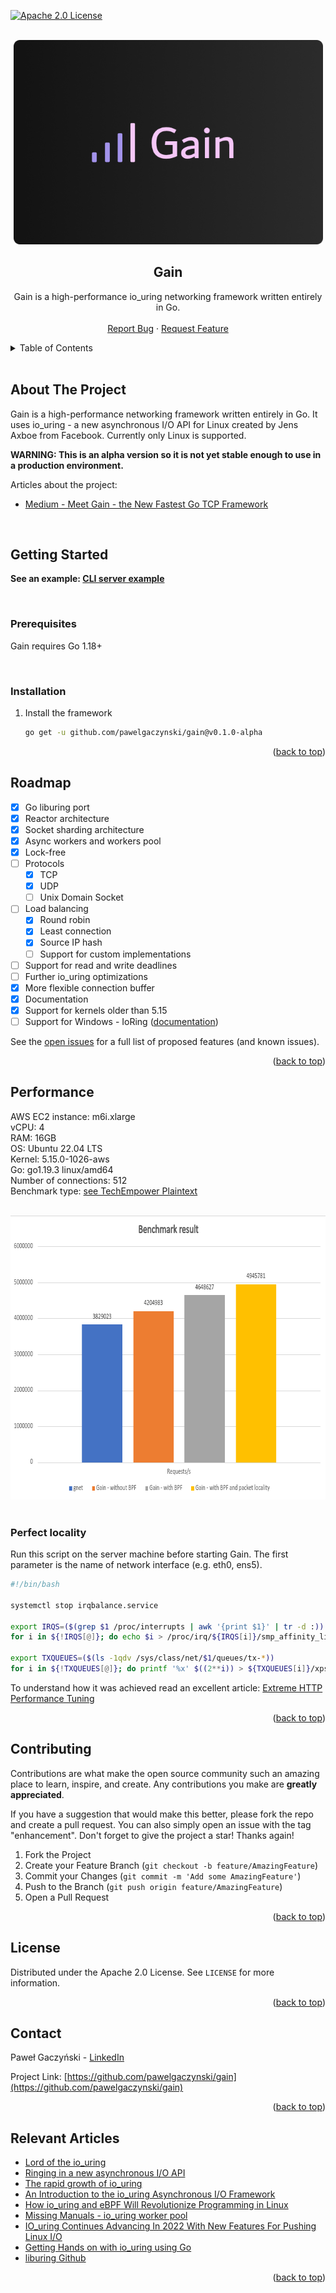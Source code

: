 <a name="readme-top"></a>

[![Apache 2.0 License][license-shield]][license-url]

<br />
<div align="center">
  <a href="https://github.com/pawelgaczynski/gain">
    <img src="images/gain.png" alt="Logo" width="495" height="327">
  </a>

  <h2 align="center">Gain</h2>

  <p align="center">
    Gain is a high-performance io_uring networking framework written entirely in Go.
    <br />
    <br />
    <a href="https://github.com/pawelgaczynski/gain/issues">Report Bug</a>
    ·
    <a href="https://github.com/pawelgaczynski/gain/issues">Request Feature</a>
  </p>
</div>


<details>
  <summary>Table of Contents</summary>
  <ol>
    <li>
      <a href="#about-the-project">About The Project</a>
    </li>
    <li>
      <a href="#getting-started">Getting Started</a>
      <ul>
        <li><a href="#prerequisites">Prerequisites</a></li>
        <li><a href="#installation">Installation</a></li>
      </ul>
    </li>
    <li><a href="#usage">Usage</a></li>
    <li><a href="#roadmap">Roadmap</a></li>
    <li><a href="#performance">Performance</a></li>
    <li><a href="#contributing">Contributing</a></li>
    <li><a href="#license">License</a></li>
    <li><a href="#contact">Contact</a></li>
    <li><a href="#relevant-articles">Relevant Articles</a></li>
  </ol>
</details>

<br/>

## About The Project

Gain is a high-performance networking framework written entirely in Go. It uses io_uring - a new asynchronous I/O API for Linux created by Jens Axboe from Facebook. Currently only Linux is supported.

**WARNING: This is an alpha version so it is not yet stable enough to use in a production environment.**

Articles about the project:

* [Medium - Meet Gain - the New Fastest Go TCP Framework](https://medium.com/better-programming/gain-the-new-fastest-go-tcp-framework-40ec111d40e6)

<br/>

## Getting Started


**See an example: [CLI server example](https://github.com/pawelgaczynski/gain/blob/main/examples/cli/main.go)**

<br/>

### Prerequisites

Gain requires Go 1.18+

<br/>

### Installation

1. Install the framework
   ```sh
   go get -u github.com/pawelgaczynski/gain@v0.1.0-alpha
   ```

<p align="right">(<a href="#readme-top">back to top</a>)</p>

## Roadmap

- [x] Go liburing port
- [x] Reactor architecture
- [x] Socket sharding architecture
- [x] Async workers and workers pool
- [x] Lock-free
- [ ] Protocols
    - [x] TCP
    - [x] UDP
    - [ ] Unix Domain Socket
- [ ] Load balancing
    - [x] Round robin
    - [x] Least connection
    - [x] Source IP hash
    - [ ] Support for custom implementations
- [ ] Support for read and write deadlines
- [ ] Further io_uring optimizations
- [x] More flexible connection buffer
- [x] Documentation
- [x] Support for kernels older than 5.15
- [ ] Support for Windows - IoRing ([documentation](https://learn.microsoft.com/en-us/windows/win32/api/ioringapi/))

See the [open issues](https://github.com/pawelgaczynski/gain/issues) for a full list of proposed features (and known issues).

<p align="right">(<a href="#readme-top">back to top</a>)</p>



## Performance

AWS EC2 instance: m6i.xlarge
<br/>
vCPU: 4
<br/>
RAM: 16GB
<br/>
OS: Ubuntu 22.04 LTS
<br/>
Kernel: 5.15.0-1026-aws
<br/>
Go: go1.19.3 linux/amd64
<br/>
Number of connections: 512
<br/>
Benchmark type: [see TechEmpower Plaintext](https://github.com/TechEmpower/FrameworkBenchmarks/wiki/Project-Information-Framework-Tests-Overview#plaintext)
<br/>

<br/>
<a href="https://github.com/pawelgaczynski/gain">
  <img src="images/benchmark_result.png" alt="Logo" width="710" height="454">
</a>
<br/>
<br/>

### Perfect locality

Run this script on the server machine before starting Gain. The first parameter is the name of network interface (e.g. eth0, ens5).

```sh
#!/bin/bash

systemctl stop irqbalance.service

export IRQS=($(grep $1 /proc/interrupts | awk '{print $1}' | tr -d :))
for i in ${!IRQS[@]}; do echo $i > /proc/irq/${IRQS[i]}/smp_affinity_list; done;

export TXQUEUES=($(ls -1qdv /sys/class/net/$1/queues/tx-*))
for i in ${!TXQUEUES[@]}; do printf '%x' $((2**i)) > ${TXQUEUES[i]}/xps_cpus; done;

```

To understand how it was achieved read an excellent article: [Extreme HTTP Performance Tuning](https://talawah.io/blog/extreme-http-performance-tuning-one-point-two-million/#_5-perfect-locality)

<p align="right">(<a href="#readme-top">back to top</a>)</p>

## Contributing

Contributions are what make the open source community such an amazing place to learn, inspire, and create. Any contributions you make are **greatly appreciated**.

If you have a suggestion that would make this better, please fork the repo and create a pull request. You can also simply open an issue with the tag "enhancement".
Don't forget to give the project a star! Thanks again!

1. Fork the Project
2. Create your Feature Branch (`git checkout -b feature/AmazingFeature`)
3. Commit your Changes (`git commit -m 'Add some AmazingFeature'`)
4. Push to the Branch (`git push origin feature/AmazingFeature`)
5. Open a Pull Request

<p align="right">(<a href="#readme-top">back to top</a>)</p>

## License

Distributed under the Apache 2.0 License. See `LICENSE` for more information.

<p align="right">(<a href="#readme-top">back to top</a>)</p>


## Contact

Paweł Gaczyński - [LinkedIn](http://linkedin.com/in/pawel-gaczynski)

Project Link: [https://github.com/pawelgaczynski/gain](https://github.com/pawelgaczynski/gain)

<p align="right">(<a href="#readme-top">back to top</a>)</p>


## Relevant Articles

* [Lord of the io_uring](https://unixism.net/loti/what_is_io_uring.html)
* [Ringing in a new asynchronous I/O API](https://lwn.net/Articles/776703/)
* [The rapid growth of io_uring](https://lwn.net/Articles/810414/)
* [An Introduction to the io_uring Asynchronous I/O Framework](https://blogs.oracle.com/linux/post/an-introduction-to-the-io-uring-asynchronous-io-framework)
* [How io_uring and eBPF Will Revolutionize Programming in Linux](https://www.scylladb.com/2020/05/05/how-io_uring-and-ebpf-will-revolutionize-programming-in-linux/)
* [Missing Manuals - io_uring worker pool](https://blog.cloudflare.com/missing-manuals-io_uring-worker-pool/)
* [IO_uring Continues Advancing In 2022 With New Features For Pushing Linux I/O](https://www.phoronix.com/news/KR2022-IO_uring)
* [Getting Hands on with io_uring using Go](https://developers.mattermost.com/blog/hands-on-iouring-go/)
* [liburing Github](https://github.com/axboe/liburing)

<p align="right">(<a href="#readme-top">back to top</a>)</p>


[license-shield]: https://img.shields.io/badge/License-Apache_2.0-blue.svg
[license-url]: https://github.com/pawelgaczynski/gain/blob/main/LICENSE
